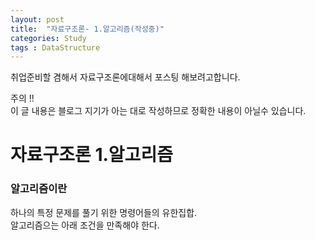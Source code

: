 ```yaml
---
layout: post
title:  "자료구조론- 1.알고리즘(작성중)"
categories: Study
tags : DataStructure
---
```


<!-- front matter
	지킬에서는 front matter 블록으로 시작되는 화일만 처리한다.
	반드시 "title", "layout"필드는 반드시 들어가야한다.
-->

취업준비할 겸해서 자료구조론에대해서 포스팅 해보려고합니다.  

주의 !!  
이 글 내용은 블로그 지기가 아는 대로 작성하므로 정확한 내용이 아닐수 있습니다.

# 자료구조론  1.알고리즘

### 알고리즘이란  
하나의 특정 문제를 풀기 위한 명령어들의 유한집합.  
알고리즘으는 아래 조건을 만족해야 한다.
